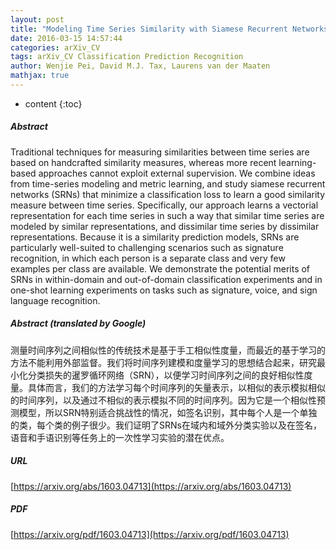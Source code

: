 ```yaml
---
layout: post
title: "Modeling Time Series Similarity with Siamese Recurrent Networks"
date: 2016-03-15 14:57:44
categories: arXiv_CV
tags: arXiv_CV Classification Prediction Recognition
author: Wenjie Pei, David M.J. Tax, Laurens van der Maaten
mathjax: true
---
```


* content
{:toc}

##### Abstract
Traditional techniques for measuring similarities between time series are based on handcrafted similarity measures, whereas more recent learning-based approaches cannot exploit external supervision. We combine ideas from time-series modeling and metric learning, and study siamese recurrent networks (SRNs) that minimize a classification loss to learn a good similarity measure between time series. Specifically, our approach learns a vectorial representation for each time series in such a way that similar time series are modeled by similar representations, and dissimilar time series by dissimilar representations. Because it is a similarity prediction models, SRNs are particularly well-suited to challenging scenarios such as signature recognition, in which each person is a separate class and very few examples per class are available. We demonstrate the potential merits of SRNs in within-domain and out-of-domain classification experiments and in one-shot learning experiments on tasks such as signature, voice, and sign language recognition.

##### Abstract (translated by Google)
测量时间序列之间相似性的传统技术是基于手工相似性度量，而最近的基于学习的方法不能利用外部监督。我们将时间序列建模和度量学习的思想结合起来，研究最小化分类损失的暹罗循环网络（SRN），以便学习时间序列之间的良好相似性度量。具体而言，我们的方法学习每个时间序列的矢量表示，以相似的表示模拟相似的时间序列，以及通过不相似的表示模拟不同的时间序列。因为它是一个相似性预测模型，所以SRN特别适合挑战性的情况，如签名识别，其中每个人是一个单独的类，每个类的例子很少。我们证明了SRNs在域内和域外分类实验以及在签名，语音和手语识别等任务上的一次性学习实验的潜在优点。

##### URL
[https://arxiv.org/abs/1603.04713](https://arxiv.org/abs/1603.04713)

##### PDF
[https://arxiv.org/pdf/1603.04713](https://arxiv.org/pdf/1603.04713)

